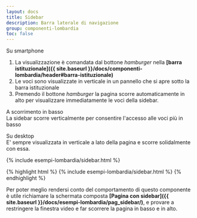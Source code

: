 ```yaml
---
layout: docs
title: Sidebar
description: Barra laterale di navigazione
group: componenti-lombardia
toc: false
---
```


Su smartphone
1. La visualizzazione è comandata dal bottone *hamburger* nella **[barra istituzionale]({{ site.baseurl }}/docs/componenti-lombardia/header#barra-istituzionale)**
2. Le voci sono visualizzate in verticale in un pannello che si apre sotto la barra istituzionale
3. Premendo il bottone *hamburger* la pagina scorre automaticamente in alto per visualizzare immediatamente le voci della sidebar.

A scorrimento in basso  
La sidebar scorre verticalmente per consentire l'accesso alle voci più in basso

Su desktop  
E' sempre visualizzata in verticale a lato della pagina e scorre solidalmente con essa.

<div class="bd-example">
  <div class="container-fluid">
    <div class="row flex-xl-nowrap">
      <div class="col-6">
        {% include esempi-lombardia/sidebar.html %}
      </div>
    </div>
  </div>
</div>

{% highlight html %}
{% include esempi-lombardia/sidebar.html %}
{% endhighlight %}

Per poter meglio rendersi conto del comportamento di questo componente è utile richiamare la schermata composta **[Pagina con sidebar]({{ site.baseurl }}/docs/esempi-lombardia/pag_sidebar/)**, e provare a restringere la finestra video e far scorrere la pagina in basso e in alto.
